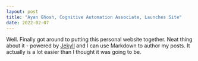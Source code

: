 ```yaml
---
layout: post
title: "Ayan Ghosh, Cognitive Automation Associate, Launches Site"
date: 2022-02-07
---
```


Well. Finally got around to putting this personal website together. Neat thing about it - powered by [Jekyll](http://jekyllrb.com) and I can use Markdown to author my posts. It actually is a lot easier than I thought it was going to be.
